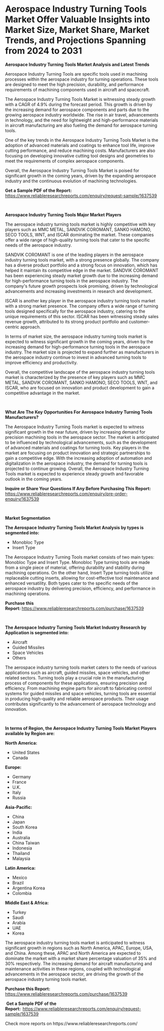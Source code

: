 <p><h1>Aerospace Industry Turning Tools Market Offer Valuable Insights into Market Size, Market Share, Market Trends, and Projections Spanning from 2024 to 2031</h1></p><p><strong>Aerospace Industry Turning Tools Market Analysis and Latest Trends</strong></p>
<p><p>Aerospace Industry Turning Tools are specific tools used in machining processes within the aerospace industry for turning operations. These tools are designed to meet the high precision, durability, and performance requirements of machining components used in aircraft and spacecraft.</p><p>The Aerospace Industry Turning Tools Market is witnessing steady growth with a CAGR of 4.9% during the forecast period. This growth is driven by the increasing demand for aerospace components and parts due to the growing aerospace industry worldwide. The rise in air travel, advancements in technology, and the need for lightweight and high-performance materials in aircraft manufacturing are also fueling the demand for aerospace turning tools.</p><p>One of the key trends in the Aerospace Industry Turning Tools Market is the adoption of advanced materials and coatings to enhance tool life, improve cutting performance, and reduce machining costs. Manufacturers are also focusing on developing innovative cutting tool designs and geometries to meet the requirements of complex aerospace components.</p><p>Overall, the Aerospace Industry Turning Tools Market is poised for significant growth in the coming years, driven by the expanding aerospace industry and the continuous evolution of machining technologies.</p></p>
<p><strong>Get a Sample PDF of the Report:&nbsp;</strong> <a href="https://www.reliableresearchreports.com/enquiry/request-sample/1637539">https://www.reliableresearchreports.com/enquiry/request-sample/1637539</a></p>
<p>&nbsp;</p>
<p><strong>Aerospace Industry Turning Tools Major Market Players</strong></p>
<p><p>The aerospace industry turning tools market is highly competitive with key players such as MMC METAL, SANDVIK COROMANT, SANKO HAMONO, SECO TOOLS, WNT, and ISCAR dominating the market. These companies offer a wide range of high-quality turning tools that cater to the specific needs of the aerospace industry.</p><p>SANDVIK COROMANT is one of the leading players in the aerospace industry turning tools market, with a strong presence globally. The company has a diverse product portfolio and a strong focus on innovation, which has helped it maintain its competitive edge in the market. SANDVIK COROMANT has been experiencing steady market growth due to the increasing demand for high-performance turning tools in the aerospace industry. The company's future growth prospects look promising, driven by technological advancements and increasing investments in research and development.</p><p>ISCAR is another key player in the aerospace industry turning tools market with a strong market presence. The company offers a wide range of turning tools designed specifically for the aerospace industry, catering to the unique requirements of this sector. ISCAR has been witnessing steady sales revenue growth, attributed to its strong product portfolio and customer-centric approach.</p><p>In terms of market size, the aerospace industry turning tools market is expected to witness significant growth in the coming years, driven by the increasing demand for high-performance turning tools in the aerospace industry. The market size is projected to expand further as manufacturers in the aerospace industry continue to invest in advanced turning tools to improve efficiency and productivity.</p><p>Overall, the competitive landscape of the aerospace industry turning tools market is characterized by the presence of key players such as MMC METAL, SANDVIK COROMANT, SANKO HAMONO, SECO TOOLS, WNT, and ISCAR, who are focused on innovation and product development to gain a competitive advantage in the market.</p></p>
<p>&nbsp;</p>
<p><strong>What Are The Key Opportunities For Aerospace Industry Turning Tools Manufacturers?</strong></p>
<p><p>The Aerospace Industry Turning Tools market is expected to witness significant growth in the near future, driven by increasing demand for precision machining tools in the aerospace sector. The market is anticipated to be influenced by technological advancements, such as the development of advanced materials and coatings for turning tools. Key players in the market are focusing on product innovation and strategic partnerships to gain a competitive edge. With the increasing adoption of automation and digitalization in the aerospace industry, the demand for turning tools is projected to continue growing. Overall, the Aerospace Industry Turning Tools market is expected to experience steady growth and favorable outlook in the coming years.</p></p>
<p><strong>Inquire or Share Your Questions If Any Before Purchasing This Report:</strong> <a href="https://www.reliableresearchreports.com/enquiry/pre-order-enquiry/1637539">https://www.reliableresearchreports.com/enquiry/pre-order-enquiry/1637539</a></p>
<p>&nbsp;</p>
<p><strong>Market Segmentation</strong></p>
<p><strong>The Aerospace Industry Turning Tools Market Analysis by types is segmented into:</strong></p>
<p><ul><li>Monobloc Type</li><li>Insert Type</li></ul></p>
<p><p>The Aerospace Industry Turning Tools market consists of two main types: Monobloc Type and Insert Type. Monobloc Type turning tools are made from a single piece of material, offering durability and stability during machining operations. On the other hand, Insert Type turning tools utilize replaceable cutting inserts, allowing for cost-effective tool maintenance and enhanced versatility. Both types cater to the specific needs of the aerospace industry by delivering precision, efficiency, and performance in machining operations.</p></p>
<p><strong>Purchase this Report:&nbsp;</strong><a href="https://www.reliableresearchreports.com/purchase/1637539">https://www.reliableresearchreports.com/purchase/1637539</a></p>
<p>&nbsp;</p>
<p><strong>The Aerospace Industry Turning Tools Market Industry Research by Application is segmented into:</strong></p>
<p><ul><li>Aircraft</li><li>Guided Missiles</li><li>Space Vehicles</li><li>Others</li></ul></p>
<p><p>The aerospace industry turning tools market caters to the needs of various applications such as aircraft, guided missiles, space vehicles, and other related sectors. Turning tools play a crucial role in the manufacturing process of components for these applications, ensuring precision and efficiency. From machining engine parts for aircraft to fabricating control systems for guided missiles and space vehicles, turning tools are essential in producing high-quality and reliable aerospace products. Their usage contributes significantly to the advancement of aerospace technology and innovation.</p></p>
<p>&nbsp;</p>
<p><strong>In terms of Region, the Aerospace Industry Turning Tools Market Players available by Region are:</strong></p>
<p>
    <p> <strong> North America: </strong>
        <ul>
            <li>United States</li>
            <li>Canada</li>
        </ul>
        </p> 
    <p> <strong> Europe: </strong>
        <ul>
            <li>Germany</li>
            <li>France</li>
            <li>U.K.</li>
            <li>Italy</li>
            <li>Russia</li>
        </ul>
        </p> 
    <p> <strong> Asia-Pacific: </strong>
        <ul>
            <li>China</li>
            <li>Japan</li>
            <li>South Korea</li>
            <li>India</li>
            <li>Australia</li>
            <li>China Taiwan</li>
            <li>Indonesia</li>
            <li>Thailand</li>
            <li>Malaysia</li>
        </ul>
        </p> 
    <p> <strong> Latin America: </strong>
        <ul>
            <li>Mexico</li>
            <li>Brazil</li>
            <li>Argentina Korea</li>
            <li>Colombia</li>
        </ul>
        </p> 
    <p> <strong> Middle East & Africa: </strong>
        <ul>
            <li>Turkey</li>
            <li>Saudi</li>
            <li>Arabia</li>
            <li>UAE</li>
            <li>Korea</li>
        </ul>
    </p>
    </p>
<p><p>The aerospace industry turning tools market is anticipated to witness significant growth in regions such as North America, APAC, Europe, USA, and China. Among these, APAC and North America are expected to dominate the market with a market share percentage valuation of 35% and 30% respectively. The increasing demand for aircraft manufacturing and maintenance activities in these regions, coupled with technological advancements in the aerospace sector, are driving the growth of the aerospace industry turning tools market.</p></p>
<p><strong>Purchase this Report: </strong><a href="https://www.reliableresearchreports.com/purchase/1637539">https://www.reliableresearchreports.com/purchase/1637539</a></p>
<p>&nbsp;<strong>Get a Sample PDF of the Report:&nbsp;&nbsp;</strong><a href="https://www.reliableresearchreports.com/enquiry/request-sample/1637539">https://www.reliableresearchreports.com/enquiry/request-sample/1637539</a></p>
<p><strong></strong></p>
<p>Check more reports on https://www.reliableresearchreports.com/</p>